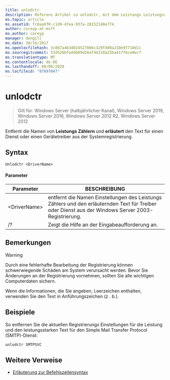 ```yaml
---
title: unlodctr
description: Referenz Artikel zu unlodctr, mit dem Leistungs Leistungsdaten und der Text für einen Dienst oder einen Gerätetreiber aus der Systemregistrierung entfernt werden
ms.topic: article
ms.assetid: fc8aa6f0-c1d9-47ea-937a-28152148e774
author: coreyp-at-msft
ms.author: coreyp
manager: dongill
ms.date: 10/16/2017
ms.openlocfilehash: 3c867a4634024527066c329f408a210e97718d1c
ms.sourcegitcommit: 53d526bfeddb89d28af44210a23ba417f6ce0ecf
ms.translationtype: MT
ms.contentlocale: de-DE
ms.lasthandoff: 08/06/2020
ms.locfileid: "87897047"
---
```

# <a name="unlodctr"></a>unlodctr

> Gilt für: Windows Server (halbjährlicher Kanal), Windows Server 2019, Windows Server 2016, Windows Server 2012 R2, Windows Server 2012

Entfernt die Namen von **Leistungs Zählern** und **erläutert** den Text für einen Dienst oder einen Gerätetreiber aus der Systemregistrierung.

## <a name="syntax"></a>Syntax
```
Unlodctr <DriverName>
```
#### <a name="parameters"></a>Parameter
|Parameter|BESCHREIBUNG|
|-------|--------|
|\<DriverName>|entfernt die Namen Einstellungen des Leistungs Zählers und den erläuternden Text für Treiber oder Dienst <DriverName> aus der Windows Server 2003-Registrierung.|
|/?|Zeigt die Hilfe an der Eingabeaufforderung an.|

## <a name="remarks"></a>Bemerkungen
> [!WARNING]
> Durch eine fehlerhafte Bearbeitung der Registrierung können schwerwiegende Schäden am System verursacht werden. Bevor Sie Änderungen an der Registrierung vornehmen, sollten Sie alle wichtigen Computerdaten sichern.

Wenn die Informationen, die Sie angeben, Leerzeichen enthalten, verwenden Sie den Text in Anführungszeichen (z <DriverName> . b.).

## <a name="examples"></a>Beispiele
So entfernen Sie die aktuellen Registrierungs Einstellungen für die Leistung und den leistungsstarken Text für den Simple Mail Transfer Protocol (SMTP)-Dienst:
```
unlodctr SMTPSVC
```
## <a name="additional-references"></a>Weitere Verweise
- [Erläuterung zur Befehlszeilensyntax](command-line-syntax-key.md)

